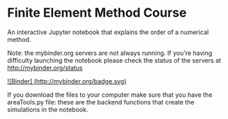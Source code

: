# Finite Element Method Course
An interactive Jupyter notebook that explains the order of a numerical method. 

Note: the mybinder.org servers are not always running. If you're having difficulty launching the notebook please check the status of the servers at http://mybinder.org/status

[![Binder] (http://mybinder.org/badge.svg)](https://mybinder.org/v2/gh/yerlanamanbek/teaching-FEM/master)

If you download the files to your computer make sure that you have the areaTools.py file: these are the backend functions that create the simulations in the notebook.
